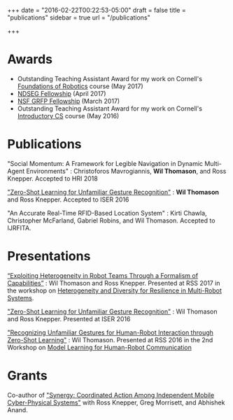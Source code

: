 +++
date = "2016-02-22T00:22:53-05:00"
draft = false
title = "publications"
sidebar = true
url = "/publications"

+++

# Awards

- Outstanding Teaching Assistant Award for my work on Cornell's [Foundations of 
  Robotics](http://www.cs.cornell.edu/courses/cs4750/2016fa/) course (May 2017)
- [NDSEG Fellowship](https://ndseg.asee.org/) (April 2017)
- [NSF GRFP Fellowship](https://www.nsfgrfp.org/) (March 2017)
- Outstanding Teaching Assistant Award for my work on Cornell's [Introductory 
  CS](http://www.cs.cornell.edu/courses/cs1110/2015fa/) course (May 2016)


# Publications

"Social Momentum: A Framework for Legible Navigation in Dynamic Multi-Agent Environments"
: Christoforos Mavrogiannis, **Wil Thomason**, and Ross Knepper.
Accepted to HRI 2018

["Zero-Shot Learning for Unfamiliar Gesture Recognition"](/papers/iser2016_unfamiliargestures.pdf)
: **Wil Thomason** and Ross Knepper.
Accepted to ISER 2016

"An Accurate Real-Time RFID-Based Location System"
: Kirti Chawla, Christopher McFarland, Gabriel Robins, and Wil Thomason.
Accepted to IJRFITA.

# Presentations
[“Exploiting Heterogeneity in Robot Teams Through a Formalism of Capabilities”](https://www.seas.upenn.edu/~prorok/rss2017/papers/Thomason_RSS-Workshop_ExtAbstract.pdf)
: Wil Thomason and Ross Knepper.
Presented at RSS 2017 in the workshop on [Heterogeneity and Diversity for Resilience
in Multi-Robot Systems](https://www.seas.upenn.edu/~prorok/rss2017/).

["Zero-Shot Learning for Unfamiliar Gesture Recognition"](/papers/iser2016_unfamiliargestures.pdf)
: Wil Thomason and Ross Knepper.
Presented at ISER 2016

["Recognizing Unfamiliar Gestures for Human-Robot Interaction through Zero-Shot Learning"](http://www.ece.rochester.edu/projects/rail/mlhrc2016/papers/mlhrc-rss16-thomason.pdf)
: Wil Thomason.
Presented at RSS 2016 in the 2nd Workshop on [Model Learning for Human-Robot 
Communication](http://www.ece.rochester.edu/projects/rail/mlhrc2016/)

# Grants

Co-author of ["Synergy: Coordinated Action Among Independent Mobile Cyber-Physical 
Systems"](https://www.nsf.gov/awardsearch/showAward?AWD_ID=1646417&HistoricalAwards=false) with Ross
Knepper, Greg Morrisett, and Abhishek Anand.
